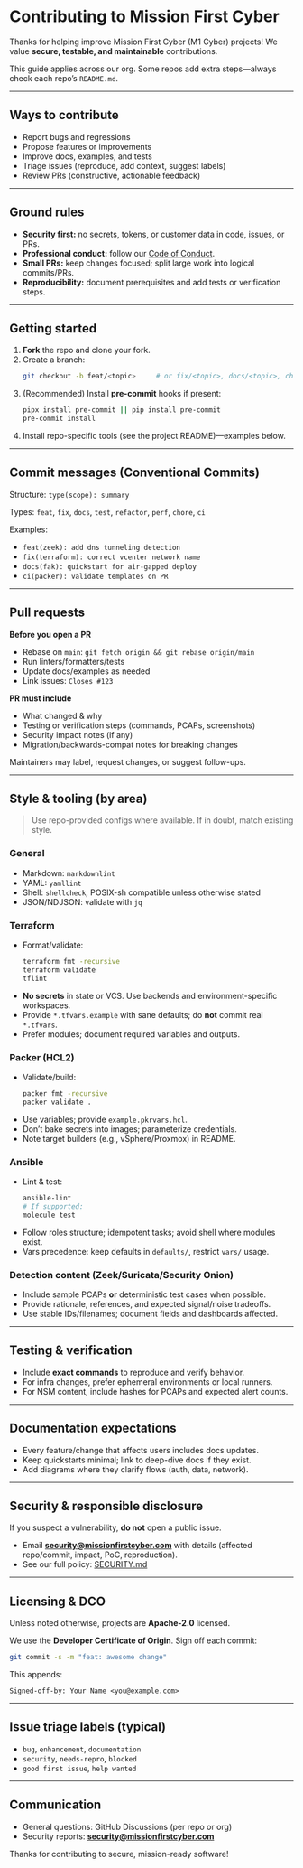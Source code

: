 # Contributing to Mission First Cyber

Thanks for helping improve Mission First Cyber (M1 Cyber) projects! We value **secure, testable, and maintainable** contributions.

This guide applies across our org. Some repos add extra steps—always check each repo’s `README.md`.

---

## Ways to contribute

- Report bugs and regressions
- Propose features or improvements
- Improve docs, examples, and tests
- Triage issues (reproduce, add context, suggest labels)
- Review PRs (constructive, actionable feedback)

---

## Ground rules

- **Security first:** no secrets, tokens, or customer data in code, issues, or PRs.
- **Professional conduct:** follow our [Code of Conduct](./CODE_OF_CONDUCT.md).
- **Small PRs:** keep changes focused; split large work into logical commits/PRs.
- **Reproducibility:** document prerequisites and add tests or verification steps.

---

## Getting started

1. **Fork** the repo and clone your fork.
2. Create a branch:
   ```bash
   git checkout -b feat/<topic>     # or fix/<topic>, docs/<topic>, chore/<topic>
   ```
3. (Recommended) Install **pre-commit** hooks if present:
   ```bash
   pipx install pre-commit || pip install pre-commit
   pre-commit install
   ```
4. Install repo-specific tools (see the project README)—examples below.

---

## Commit messages (Conventional Commits)

Structure: `type(scope): summary`

Types: `feat`, `fix`, `docs`, `test`, `refactor`, `perf`, `chore`, `ci`

Examples:
- `feat(zeek): add dns tunneling detection`
- `fix(terraform): correct vcenter network name`
- `docs(fak): quickstart for air-gapped deploy`
- `ci(packer): validate templates on PR`

---

## Pull requests

**Before you open a PR**
- Rebase on `main`: `git fetch origin && git rebase origin/main`
- Run linters/formatters/tests
- Update docs/examples as needed
- Link issues: `Closes #123`

**PR must include**
- What changed & why
- Testing or verification steps (commands, PCAPs, screenshots)
- Security impact notes (if any)
- Migration/backwards-compat notes for breaking changes

Maintainers may label, request changes, or suggest follow-ups.

---

## Style & tooling (by area)

> Use repo-provided configs where available. If in doubt, match existing style.

### General
- Markdown: `markdownlint`
- YAML: `yamllint`
- Shell: `shellcheck`, POSIX-sh compatible unless otherwise stated
- JSON/NDJSON: validate with `jq`

### Terraform
- Format/validate:
  ```bash
  terraform fmt -recursive
  terraform validate
  tflint
  ```
- **No secrets** in state or VCS. Use backends and environment-specific workspaces.
- Provide `*.tfvars.example` with sane defaults; do **not** commit real `*.tfvars`.
- Prefer modules; document required variables and outputs.

### Packer (HCL2)
- Validate/build:
  ```bash
  packer fmt -recursive
  packer validate .
  ```
- Use variables; provide `example.pkrvars.hcl`.
- Don’t bake secrets into images; parameterize credentials.
- Note target builders (e.g., vSphere/Proxmox) in README.

### Ansible
- Lint & test:
  ```bash
  ansible-lint
  # If supported:
  molecule test
  ```
- Follow roles structure; idempotent tasks; avoid shell where modules exist.
- Vars precedence: keep defaults in `defaults/`, restrict `vars/` usage.

### Detection content (Zeek/Suricata/Security Onion)
- Include sample PCAPs **or** deterministic test cases when possible.
- Provide rationale, references, and expected signal/noise tradeoffs.
- Use stable IDs/filenames; document fields and dashboards affected.

---

## Testing & verification

- Include **exact commands** to reproduce and verify behavior.
- For infra changes, prefer ephemeral environments or local runners.
- For NSM content, include hashes for PCAPs and expected alert counts.

---

## Documentation expectations

- Every feature/change that affects users includes docs updates.
- Keep quickstarts minimal; link to deep-dive docs if they exist.
- Add diagrams where they clarify flows (auth, data, network).

---

## Security & responsible disclosure

If you suspect a vulnerability, **do not** open a public issue.

- Email **security@missionfirstcyber.com** with details (affected repo/commit, impact, PoC, reproduction).
- See our full policy: [SECURITY.md](./SECURITY.md)

---

## Licensing & DCO

Unless noted otherwise, projects are **Apache-2.0** licensed.

We use the **Developer Certificate of Origin**. Sign off each commit:

```bash
git commit -s -m "feat: awesome change"
```

This appends:

```
Signed-off-by: Your Name <you@example.com>
```

---

## Issue triage labels (typical)

- `bug`, `enhancement`, `documentation`
- `security`, `needs-repro`, `blocked`
- `good first issue`, `help wanted`

---

## Communication

- General questions: GitHub Discussions (per repo or org)
- Security reports: **security@missionfirstcyber.com**

Thanks for contributing to secure, mission-ready software!
